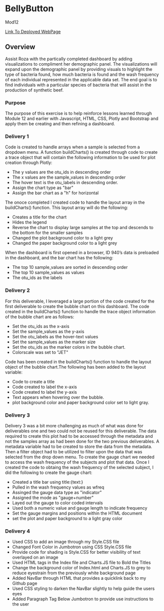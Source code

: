 # BellyButton
Mod12

[Link To Deployed WebPage](https://cthompsonlbi.github.io/BellyButton)

## Overview

Assist Roza with the partically completed dashboard by adding visualizations to compliment her demographic panel.  The visualizations will expand upon the demographic panel by providing visuals to highlight the type of bacteria found, how much bacteria is found and the wash frequency of each individual represented in the applicable data set.  The end goal is to find individuals with a particular species of bacteria that will assist in the production of synthetic beef.

### Purpose

The purpose of this exercise is to help reinforce lessons learned through Module 12 and earlier with Javascript, HTML, CSS, Plotly and Bootstrap and apply them be creating and then refining a dashboard.

### Delivery 1

Code is created to handle arrays when a sample is selected from a dropdown menu.
A function buildCharts() is created through code to create a trace object that will contain the following information to be used for plot creation through Plotly:

  * The y values are the otu_ids in descending order
  * The x values are the sample_values in descending order
  * The hover text is the otu_labels in descending order.
  * Assign the chart type as "bar"
  * Assign the bar chart as a "h" for horizontal

The onoce completed I created code to handle the layout array in the buildCharts() function.  This layout array will do the following:
   * Creates a title for the chart
   * Hides the legend
   * Reverse the chart to display large samples at the top and descends to the bottom for the smaller samples
   * Changed the plot background color to a light grey
   * Changed the paper background color to a light grey
  
When the dashboard is first opened in a browser, ID 940’s data is preloaded in the dashboard, and the bar chart has the following:
  * The top 10 sample_values are sorted in descending order
  * The top 10 sample_values as values
  * The otu_ids as the labels
  
### Delivery 2

For this deliverable, I leveraged a large portion of the code created for the first deliverable to create the bubble chart on this dashboard.
The code created in the buildCharts() function to handle the trace object information of the bubble chart are as follows:
  * Set the otu_ids as the x-axis
  * Set the sample_values as the y-axis
  * Set the otu_labels as the hover-text values
  * Set the sample_values as the marker size
  * Set the otu_ids as the marker colors in the bubble chart.
  * Colorscale was set to "JET"

Code has been created in the buildCharts() function to handle the layout object of the bubble chart.The following has been added to the layout variable:
  * Code to create a title
  * Code created to label the x-axis
  * Code created to label the y-axis
  * Text appears when hovering over the bubble.
  * plot background color and paper background color set to light gray.

### Delivery 3

Delivery 3 was a bit more challenging as much of what was done for deliverables one and two could not be reused for this deliverable.  The data required to create this plot had to be accessed through the metadata and not the samples array as had been done for the two previous deliverables.  A metadata variable had to be created to store the data from the metadata.  Then a filter object had to be utilized to filter upon the data that was selected from the drop down menu. To create the gauge chart we needed to access the wash frequency of the subjects and plot that data.  Once I created the code to obtaing the wash frequency of the selected subject, I did the following to create the gauge chart:

  * Created a title bar using title:{text:}
  * Pulled in the wash frequency values as wfreq
  * Assinged the gauge data type as "indicator"
  * Assigned the mode as "gauge+number"
  * Layed out the gauge to color coded intervals
  * Used both a numeric value and gauge length to indicate frequency
  * Set the gauge margins and positions within the HTML document
  * set the plot and paper background to a light gray color

### Delivery 4

* Used CSS to add an image through my Style.CSS file
* Changed Font Color in Jumbotron using CSS Style.CSS file
* Provide code for shading is Style.CSS for better visibility of text overlayed on an image
* Used HTML tags in the Index file and Charts.JS file to Bold the Titles
* Change the background color of Index.html and Charts.JS to grey to reduce eyestrain from the previously white background page
* Added NavBar through HTML that provides a quicklink back to my Github page
* Used CSS styling to darken the NavBar slightly to help guide the users eyes
* Added Paragraph Tag Below Jumbotron to provide use instructions to the user
